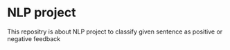 # NLP project
This repositry is about NLP project to classify given sentence as positive or negative feedback
